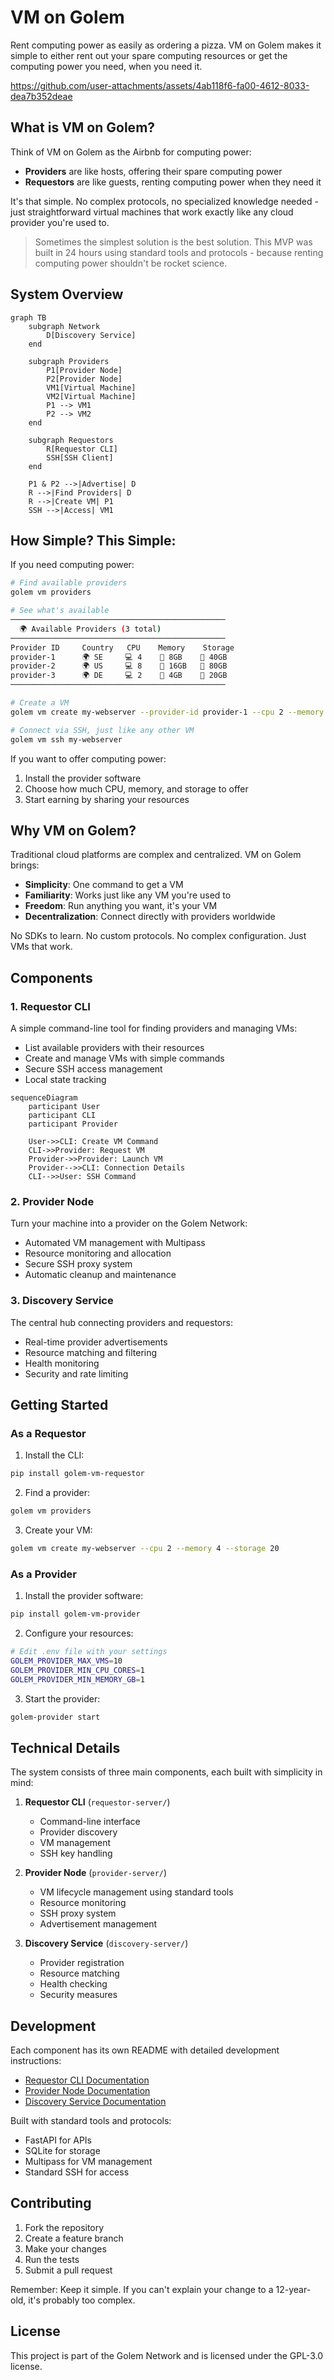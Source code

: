 # VM on Golem

Rent computing power as easily as ordering a pizza. VM on Golem makes it simple to either rent out your spare computing resources or get the computing power you need, when you need it.

https://github.com/user-attachments/assets/4ab118f6-fa00-4612-8033-dea7b352deae

## What is VM on Golem?

Think of VM on Golem as the Airbnb for computing power:
- **Providers** are like hosts, offering their spare computing power
- **Requestors** are like guests, renting computing power when they need it

It's that simple. No complex protocols, no specialized knowledge needed - just straightforward virtual machines that work exactly like any cloud provider you're used to.

> Sometimes the simplest solution is the best solution. This MVP was built in 24 hours using standard tools and protocols - because renting computing power shouldn't be rocket science.

## System Overview

```mermaid
graph TB
    subgraph Network
        D[Discovery Service]
    end
    
    subgraph Providers
        P1[Provider Node]
        P2[Provider Node]
        VM1[Virtual Machine]
        VM2[Virtual Machine]
        P1 --> VM1
        P2 --> VM2
    end
    
    subgraph Requestors
        R[Requestor CLI]
        SSH[SSH Client]
    end
    
    P1 & P2 -->|Advertise| D
    R -->|Find Providers| D
    R -->|Create VM| P1
    SSH -->|Access| VM1
```

## How Simple? This Simple:

If you need computing power:
```bash
# Find available providers
golem vm providers

# See what's available
────────────────────────────────────────────────
  🌍 Available Providers (3 total)
────────────────────────────────────────────────
Provider ID     Country   CPU    Memory    Storage
provider-1      🌍 SE     💻 4    🧠 8GB    💾 40GB
provider-2      🌍 US     💻 8    🧠 16GB   💾 80GB
provider-3      🌍 DE     💻 2    🧠 4GB    💾 20GB
────────────────────────────────────────────────

# Create a VM
golem vm create my-webserver --provider-id provider-1 --cpu 2 --memory 4 --storage 20

# Connect via SSH, just like any other VM
golem vm ssh my-webserver
```

If you want to offer computing power:
1. Install the provider software
2. Choose how much CPU, memory, and storage to offer
3. Start earning by sharing your resources

## Why VM on Golem?

Traditional cloud platforms are complex and centralized. VM on Golem brings:
- **Simplicity**: One command to get a VM
- **Familiarity**: Works just like any VM you're used to
- **Freedom**: Run anything you want, it's your VM
- **Decentralization**: Connect directly with providers worldwide

No SDKs to learn. No custom protocols. No complex configuration. Just VMs that work.

## Components

### 1. Requestor CLI

A simple command-line tool for finding providers and managing VMs:
- List available providers with their resources
- Create and manage VMs with simple commands
- Secure SSH access management
- Local state tracking

```mermaid
sequenceDiagram
    participant User
    participant CLI
    participant Provider
    
    User->>CLI: Create VM Command
    CLI->>Provider: Request VM
    Provider->>Provider: Launch VM
    Provider-->>CLI: Connection Details
    CLI-->>User: SSH Command
```

### 2. Provider Node

Turn your machine into a provider on the Golem Network:
- Automated VM management with Multipass
- Resource monitoring and allocation
- Secure SSH proxy system
- Automatic cleanup and maintenance

### 3. Discovery Service

The central hub connecting providers and requestors:
- Real-time provider advertisements
- Resource matching and filtering
- Health monitoring
- Security and rate limiting

## Getting Started

### As a Requestor

1. Install the CLI:
```bash
pip install golem-vm-requestor
```

2. Find a provider:
```bash
golem vm providers
```

3. Create your VM:
```bash
golem vm create my-webserver --cpu 2 --memory 4 --storage 20
```

### As a Provider

1. Install the provider software:
```bash
pip install golem-vm-provider
```

2. Configure your resources:
```bash
# Edit .env file with your settings
GOLEM_PROVIDER_MAX_VMS=10
GOLEM_PROVIDER_MIN_CPU_CORES=1
GOLEM_PROVIDER_MIN_MEMORY_GB=1
```

3. Start the provider:
```bash
golem-provider start
```

## Technical Details

The system consists of three main components, each built with simplicity in mind:

1. **Requestor CLI** (`requestor-server/`)
   - Command-line interface
   - Provider discovery
   - VM management
   - SSH key handling

2. **Provider Node** (`provider-server/`)
   - VM lifecycle management using standard tools
   - Resource monitoring
   - SSH proxy system
   - Advertisement management

3. **Discovery Service** (`discovery-server/`)
   - Provider registration
   - Resource matching
   - Health checking
   - Security measures

## Development

Each component has its own README with detailed development instructions:
- [Requestor CLI Documentation](requestor-server/README.md)
- [Provider Node Documentation](provider-server/README.md)
- [Discovery Service Documentation](discovery-server/README.md)

Built with standard tools and protocols:
- FastAPI for APIs
- SQLite for storage
- Multipass for VM management
- Standard SSH for access

## Contributing

1. Fork the repository
2. Create a feature branch
3. Make your changes
4. Run the tests
5. Submit a pull request

Remember: Keep it simple. If you can't explain your change to a 12-year-old, it's probably too complex.

## License

This project is part of the Golem Network and is licensed under the GPL-3.0 license.
